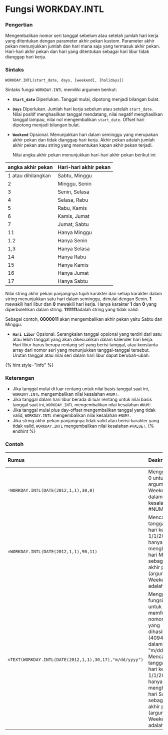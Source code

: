 # Fungsi WORKDAY.INTL

### Pengertian

Mengembalikan nomor seri tanggal sebelum atau setelah jumlah hari kerja yang ditentukan dengan parameter akhir pekan kustom. Parameter akhir pekan menunjukkan jumlah dan hari mana saja yang termasuk akhir pekan. Hari-hari akhir pekan dan hari yang ditentukan sebagai hari libur tidak dianggap hari kerja.

### Sintaks

`WORKDAY.INTL(start_date, days, [weekend], [holidays])`

Sintaks fungsi `WORKDAY.INTL` memiliki argumen berikut:

* **`Start_date`**    Diperlukan. Tanggal mulai, dipotong menjadi bilangan bulat.
* **`Days`**    Diperlukan. Jumlah hari kerja sebelum atau setelah `start_date`. Nilai positif menghasilkan tanggal mendatang, nilai negatif menghasilkan tanggal lampau, nilai nol mengembalikan `start_date`. Offset hari dipotong menjadi bilangan bulat.
* **`Weekend`**    Opsional. Menunjukkan hari dalam seminggu yang merupakan akhir pekan dan tidak dianggap hari kerja. Akhir pekan adalah jumlah akhir pekan atau string yang menentukan kapan akhir pekan terjadi.

  Nilai angka akhir pekan menunjukkan hari-hari akhir pekan berikut ini:

| **angka akhir pekan** | **Hari-hari akhir pekan** |
| :--- | :--- |
| 1 atau dihilangkan | Sabtu, Minggu |
| 2 | Minggu, Senin |
| 3 | Senin, Selasa |
| 4 | Selasa, Rabu |
| 5 | Rabu, Kamis |
| 6 | Kamis, Jumat |
| 7 | Jumat, Sabtu |
| 11 | Hanya Minggu |
| 1.2 | Hanya Senin |
| 1,3 | Hanya Selasa |
| 14 | Hanya Rabu |
| 15 | Hanya Kamis |
| 16 | Hanya Jumat |
| 17 | Hanya Sabtu |

Nilai string akhir pekan panjangnya tujuh karakter dan setiap karakter dalam string menunjukkan satu hari dalam seminggu, dimulai dengan Senin. **1** mewakili hari libur dan **0** mewakili hari kerja. Hanya karakter **1** dan **0** yang diperbolehkan dalam string. **1111111**adalah string yang tidak valid.

Sebagai contoh, **0000011** akan mengembalikan akhir pekan yaitu Sabtu dan Minggu.

* **`Hari Libur`**    Opsional. Serangkaian tanggal opsional yang terdiri dari satu atau lebih tanggal yang akan dikecualikan dalam kalender hari kerja. Hari libur harus berupa rentang sel yang berisi tanggal, atau konstanta array dari nomor seri yang menunjukkan tanggal-tanggal tersebut. Urutan tanggal atau nilai seri dalam hari libur dapat berubah-ubah.

{% hint style="info" %}
### Keterangan

* Jika tanggal mulai di luar rentang untuk nilai basis tanggal saat ini, `WORKDAY.INTL` mengembalikan nilai kesalahan `#NUM!`.
* Jika tanggal dalam hari libur berada di luar rentang untuk nilai basis tanggal saat ini, `WORKDAY.INTL` mengembalikan nilai kesalahan `#NUM!`.
* Jika tanggal mulai plus day-offset mengembalikan tanggal yang tidak valid, `WORKDAY.INTL` mengembalikan nilai kesalahan `#NUM!`.
* Jika string akhir pekan panjangnya tidak valid atau berisi karakter yang tidak valid, `WORKDAY.INTL` mengembalikan nilai kesalahan `#VALUE!`.
{% endhint %}

### Contoh

| **Rumus** | **Deskripsi** | **Hasil Langsung** |
| :--- | :--- | :--- |
| `=WORKDAY.INTL(DATE(2012,1,1),30,0)` | Menggunakan 0 untuk hasil argumen Weekend dalam kesalahan \#NUM!. | `#NUM!` |
| `=WORKDAY.INTL(DATE(2012,1,1),90,11)` | Mencari tanggal 90 hari kerja dari 1/1/2012, hanya menghitung hari Minggu sebagai hari akhir pekan \(argumen Weekend adalah 11\). | 41013 |
| `=TEXT(WORKDAY.INTL(DATE(2012,1,1),30,17),"m/dd/yyyy")` | Menggunakan fungsi `TEXT` untuk memformat nomor seri yang dihasilkan \(40944\) dalam format "m/dd/yyyy". Mencari tanggal 30 hari kerja dari 1/1/2012, hanya menghitung hari Sabtu sebagai hari akhir pekan \(argumen Weekend adalah 17\). | 2/05/2012 |

